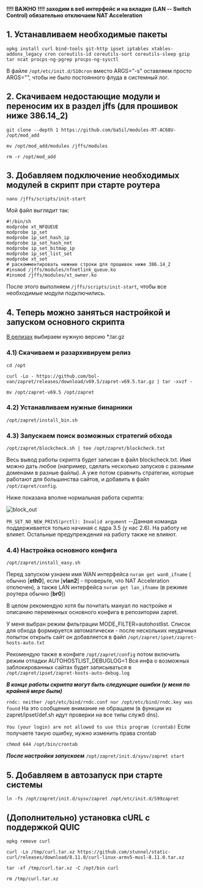 **!!!! ВАЖНО !!!! заходим в веб интерфейс и на вкладке (LAN -- Switch Control) обязательно отключаем NAT Acceleration**

## 1. Устанавливаем необходимые пакеты

`opkg install curl bind-tools git-http ipset iptables xtables-addons_legacy cron coreutils-id coreutils-sort coreutils-sleep gzip tar ncat procps-ng-pgrep procps-ng-sysctl` 

В файле `/opt/etc/init.d/S10cron` вместо ARGS="-s" оставляем просто ARGS="", чтобы не было постоянного флуда в системный лог.

## 2. Скачиваем недостающие модули и переносим их в раздел jffs (для прошивок ниже 386.14_2)

`git clone --depth 1 https://github.com/ba5il/modules-RT-AC68U- /opt/mod_add`

`mv /opt/mod_add/modules /jffs/modules`

`rm -r /opt/mod_add`

## 3. Добавляем подключение необходимых модулей в скрипт при старте роутера

`nano /jffs/scripts/init-start`

Мой файл выглядит так:
```
#!/bin/sh
modprobe xt_NFQUEUE
modprobe ip_set
modprobe ip_set_hash_ip
modprobe ip_set_hash_net
modprobe ip_set_bitmap_ip
modprobe ip_set_list_set
modprobe xt_set
# раскомментировать нижние строки для прошивок ниже 386.14_2
#insmod /jffs/modules/nfnetlink_queue.ko
#insmod /jffs/modules/xt_owner.ko
```
После этого выполняем `/jffs/scripts/init-start`, чтобы все необходимые модули подключились.

## 4. Теперь можно заняться настройкой и запуском основного скрипта

[В релизах](https://github.com/bol-van/zapret/releases/) выбираем нужную версию *.tar.gz

### 4.1) Скачиваем и разархивируем релиз
`cd /opt`
      
`curl -Lo - https://github.com/bol-van/zapret/releases/download/v69.5/zapret-v69.5.tar.gz | tar -xvzf -`
      
`mv /opt/zapret-v69.5 /opt/zapret`
      
### 4.2) Устанавливаем нужные бинарники 
`/opt/zapret/install_bin.sh`

### 4.3) Запускаем поиск возможных стратегий обхода
`/opt/zapret/blockcheck.sh | tee /opt/zapret/blockcheck.txt`

  Весь вывод работы скрипта будет записан в файл blockcheck.txt. Имя можно дать любое (например, сделать несколько запусков с разными доменами в разные файлы). А уже потом сравнить стратегии, которые работают для большинства сайтов, и добавить в файл `/opt/zapret/config`.

Ниже показана вполне нормальная работа скрипта:

![block_out](https://github.com/user-attachments/assets/4c646793-d763-46f9-a5cb-4646e69c9f6a)

`PR_SET_NO_NEW_PRIVS(prctl): Invalid argument` --Данная команда поддерживается только начиная с ядра 3.5 (у нас 2.6). На работу не влияет.
Остальные предупреждения на работу также не влияют.

### 4.4) Настройка основного конфига
`/opt/zapret/install_easy.sh`

Перед запуском узнаем имя WAN интерфейса `nvram get wan0_ifname` ( обычно [**eth0**], если [**vlan2**] - проверьте, что NAT Acceleration отключен), а также LAN интерфейса `nvram get lan_ifname` (в режиме роутера обычно [**br0**])

  В целом рекомендую хотя бы почитать мануал по настройке и описанию переменных основного конфига в репозитории zapret.

  У меня выбран режим фильтрации MODE_FILTER=autohostlist. Список для обхода формируется автоматически - после нескольких неудачных попыток открыть сайт он добавляется в файл `/opt/zapret/ipset/zapret-hosts-auto.txt`

  Рекомендую также в конфиге `/opt/zapret/config` потом включить режим отладки AUTOHOSTLIST_DEBUGLOG=1 Вся инфа о возможных заблокированных сайтах будет записываться в `/opt/zapret/ipset/zapret-hosts-auto-debug.log`
  
  ***В конце работы скрипта могут быть следующие ошибки (у меня по крайней мере были)***

  `rndc: neither /opt/etc/bind/rndc.conf nor /opt/etc/bind/rndc.key was found` На это сообщение внимание не обращаем (в функции из zapret/ipset/def.sh идут проверки на все типы служб dns).

  `You (your login) are not allowed to use this program (crontab)` Если получаете такую ошибку, нужно изменить права crontab

  `chmod 644 /opt/bin/crontab`

***После настройки запускаем*** `/opt/zapret/init.d/sysv/zapret start`

## 5. Добавляем в автозапуск при старте системы

`ln -fs /opt/zapret/init.d/sysv/zapret /opt/etc/init.d/S99zapret`

## (Дополнительно) установка cURL  с поддержкой QUIC
`opkg remove curl`

`curl -Lo /tmp/curl.tar.xz https://github.com/stunnel/static-curl/releases/download/8.11.0/curl-linux-armv5-musl-8.11.0.tar.xz`

`tar -xf /tmp/curl.tar.xz -C /opt/bin curl`

`rm /tmp/curl.tar.xz`
